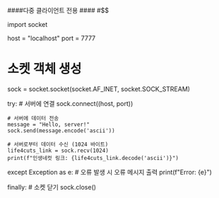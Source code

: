 ####다중 클라이언트 전용 ####
#$$


import socket

host = "localhost"
port = 7777

# 소켓 객체 생성
sock = socket.socket(socket.AF_INET, socket.SOCK_STREAM)

try:
    # 서버에 연결
    sock.connect((host, port))

    # 서버에 데이터 전송
    message = "Hello, server!"
    sock.send(message.encode('ascii'))

    # 서버로부터 데이터 수신 (1024 바이트)
    life4cuts_link = sock.recv(1024)
    print(f"인생네컷 링크: {life4cuts_link.decode('ascii')}")
    
except Exception as e:
    # 오류 발생 시 오류 메시지 출력
    print(f"Error: {e}")

finally:
    # 소켓 닫기
    sock.close()
